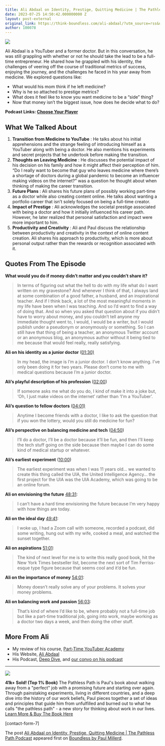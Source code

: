 ```yaml
---
title: Ali Abdaal on Identity, Prestige, Quitting Medicine | The Pathless Path Podcast
date: 2023-07-25 14:50:42.000000000 Z
layout: post-external
original_link: https://think-boundless.com/ali-abdaal/?utm_source=rss&utm_medium=rss&utm_campaign=ali-abdaal
author: 100078
---
```


![](https://i0.wp.com/think-boundless.com/wp-content/uploads/2023/08/abdaal.jpg?resize=1024%2C768&ssl=1)

Ali Abdaal is a YouTuber and a former doctor. But in this conversation, he was still grappling with whether or not he should take the lead to be a full-time entrepreneur. He shared how he grappled with his identity, the challenges of veering off the course of traditional metrics of success, enjoying the journey, and the challenges he faced in his year away from medicine. We explored questions like:

- What would his mom think if he left medicine?
- Why is he so attached to prestige metrics?
- What does it feel like to know you want medicine to be a “side” thing?
- Now that money isn’t the biggest issue, how does he decide what to do?

**Podcast Links: [Choose Your Player](https://link.chtbl.com/RR7sTrtM)**

## What We Talked About

1. **Transition from Medicine to YouTube** : He talks about his initial apprehensions and the strange feeling of introducing himself as a YouTuber along with being a doctor. He also mentions his experiments and secret projects that he undertook before making the transition.
2. **Thoughts on Leaving Medicine** : He discusses the potential impact of his decision on his family and how it might affect their perception of him. “Do I really want to become that guy who leaves medicine where there’s a shortage of doctors during a global pandemic to become an influencer making videos on the internet?” was a question he thought about when thinking of making the career transition.
3. **Future Plans** : Ali shares his future plans of possibly working part-time as a doctor while also creating content online. He talks about wanting a portfolio career that isn’t solely focused on being a full-time creator.
4. **Impact of Prestige** : Ali acknowledges the societal prestige associated with being a doctor and how it initially influenced his career path. However, he later realized that personal satisfaction and impact were more important to him.
5. **Productivity and Creativity** : Ali and Paul discuss the relationship between productivity and creativity in the context of online content creation. Ali shares his approach to productivity, which is more about personal output rather than the rewards or recognition associated with it.

## Quotes From The Episode

**What would you do if money didn’t matter and you couldn’t share it?**

> In terms of figuring out what the hell to do with my life what do I want written on my gravestone? And whenever I think of that, I always land at some combination of a good father, a husband, and an inspirational teacher. And if I think back, a lot of the most meaningful moments in my life have been when I was teaching. And so I’d want to find a way of doing that. And so when you asked that question about if you didn’t have to worry about money, and you couldn’t tell anyone my immediate thought went to, I would, I would be a writer, but I would publish under a pseudonym or anonymously or something. So I can still have that thing of being a teacher, an anonymous Twitter account or an anonymous blog, an anonymous author without it being tied to me because that would feel really, really satisfying.

**Ali on his identity as a junior doctor** ([01:30)](https://www.youtube.com/watch?v=7zvWUqEgHUE&t=90)

> In my head, the image is I’m a junior doctor. I don’t know anything. I’ve only been doing it for two years. Please don’t come to me with medical questions because I’m a junior doctor.

**Ali’s playful description of his profession** ([02:00](https://www.youtube.com/watch?v=7zvWUqEgHUE&t=120))

> If someone asks me what do you do, I kind of make it into a joke but, ‘Oh, I just make videos on the internet’ rather than ‘I’m a YouTuber’.

**Ali’s question to fellow doctors** ([04:01)](https://www.youtube.com/watch?v=7zvWUqEgHUE&t=241)

> Anytime I become friends with a doctor, I like to ask the question that if you won the lottery, would you still do medicine for fun?

**Ali’s perspective on balancing medicine and tech** ([04:50](https://www.youtube.com/watch?v=7zvWUqEgHUE&t=290))

> I’ll do a doctor, I’ll be a doctor because it’ll be fun, and then I’ll keep the tech stuff going on the side because then maybe I can do some kind of medical startup or whatever.

**Ali’s earliest experiment** ([10:00](https://www.youtube.com/watch?v=7zvWUqEgHUE&t=600))

> The earliest experiment was when I was 11 years old… we wanted to create this thing called the UIA, the United Intelligence Agency… the first project for the UIA was the UIA Academy, which was going to be an online forum.

**Ali on envisioning the future** [48:31](https://www.youtube.com/watch?v=7zvWUqEgHUE&t=2911):

> I can’t have a hard time envisioning the future because I’m very happy with how things are today.

**Ali on the ideal day** [49:41](https://www.youtube.com/watch?v=7zvWUqEgHUE&t=2981):

> I woke up, I had a Zoom call with someone, recorded a podcast, did some writing, hung out with my wife, cooked a meal, and watched the sunset together.

**Ali on aspirations** [51:01](https://www.youtube.com/watch?v=7zvWUqEgHUE&t=3061):

> The kind of next level for me is to write this really good book, hit the New York Times bestseller list, become the next sort of Tim Ferriss-esque type figure because that seems cool and it’d be fun.

**Ali on the importance of money** [54:01](https://www.youtube.com/watch?v=7zvWUqEgHUE&t=3241):

> Money doesn’t really solve any of your problems. It solves your money problems.

**Ali on balancing work and passion** [56:03](https://www.youtube.com/watch?v=7zvWUqEgHUE&t=3363):

> That’s kind of where I’d like to be, where probably not a full-time job but like a part-time traditional job, going into work, maybe working as a doctor two days a week, and then doing the other stuff.

## More From Ali

- My review of his course, [Part-Time YouTuber Academy](https://think-boundless.com/aliabdaalcourse/)
- His Website, [Ali Abdaal](http://aliabdaal.com)
- His Podcast, [Deep Dive](https://aliabdaal.com/podcast/), and [our convo on his podcast](https://aliabdaal.com/podcast/paul-millerd/)

* * *
 ![](https://i1.wp.com/think-boundless.com/wp-content/uploads/2022/01/Picture2.png?resize=140%2C175&ssl=1)

**41k+ Sold! (Top 1% Book)** The Pathless Path is Paul's book about walking away from a "perfect" job with a promising future and starting over again. Through painstaking experiments, living in different countries, and a deep dive into the history of our work beliefs, Paul pieces together a set of ideas and principles that guide him from unfulfilled and burned out to what he calls "the pathless path" - a new story for thinking about work in our lives. [Learn More & Buy The Book Here](https://think-boundless.com/the-pathless-path/)

[contact-form-7]

The post [Ali Abdaal on Identity, Prestige, Quitting Medicine | The Pathless Path Podcast](https://think-boundless.com/ali-abdaal/) appeared first on [Boundless by Paul Millerd](https://think-boundless.com).

